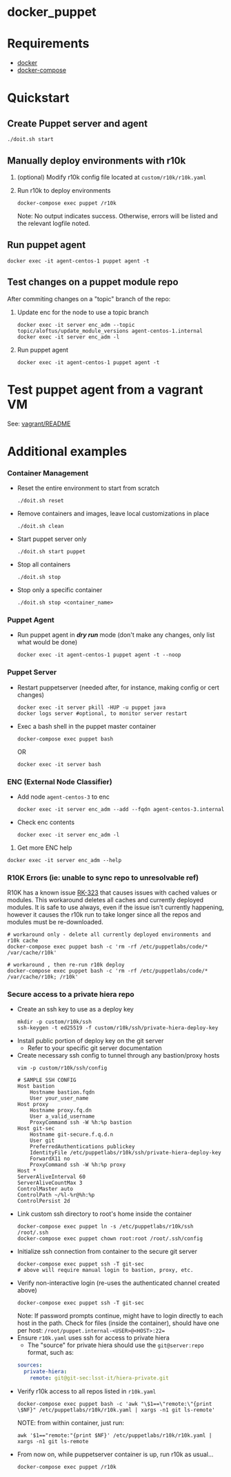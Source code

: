 # docker_puppet

# Requirements

- [docker](https://www.docker.com/products/docker-desktop)
- [docker-compose](https://docs.docker.com/compose/install/)

# Quickstart
## Create Puppet server and agent
```shell
./doit.sh start
```

## Manually deploy environments with r10k
1. (optional) Modify r10k config file located at `custom/r10k/r10k.yaml`

1. Run r10k to deploy environments
   ```shell
   docker-compose exec puppet /r10k
   ```
   Note: No output indicates success. Otherwise, errors will be listed and the relevant logfile noted.


## Run puppet agent
```shell
docker exec -it agent-centos-1 puppet agent -t
```


## Test changes on a puppet module repo
After commiting changes on a "topic" branch of the repo:
1. Update enc for the node to use a topic branch
   ```shell
   docker exec -it server enc_adm --topic topic/aloftus/update_module_versions agent-centos-1.internal
   docker exec -it server enc_adm -l
   ```
1. Run puppet agent
   ```shell
   docker exec -it agent-centos-1 puppet agent -t
   ```


# Test puppet agent from a vagrant VM
See: [vagrant/README](vagrant/README.md)


# Additional examples
### Container Management
* Reset the entire environment to start from scratch
  ```shell
  ./doit.sh reset
  ```
* Remove containers and images, leave local customizations in place
  ```shell
  ./doit.sh clean
  ```
* Start puppet server only
  ```shell
  ./doit.sh start puppet
  ```
* Stop all containers
  ```shell
  ./doit.sh stop
  ```
* Stop only a specific container
  ```shell
  ./doit.sh stop <container_name>
  ```

### Puppet Agent
* Run puppet agent in **_dry run_** mode (don't make any changes, only list what would be done)
  ```shell
  docker exec -it agent-centos-1 puppet agent -t --noop
  ```
### Puppet Server
* Restart puppetserver (needed after, for instance, making config or cert changes)
  ```shell
  docker exec -it server pkill -HUP -u puppet java
  docker logs server #optional, to monitor server restart
  ```
* Exec a bash shell in the puppet master container
  ```shell
  docker-compose exec puppet bash
  ```
  OR
  ```shell
  docker exec -it server bash
  ```

### ENC (External Node Classifier)
* Add node `agent-centos-3` to enc
  ```shell
  docker exec -it server enc_adm --add --fqdn agent-centos-3.internal
  ```
* Check enc contents
  ```shell
  docker exec -it server enc_adm -l
  ```
1. Get more ENC help
  ```shell
  docker exec -it server enc_adm --help
  ```

### R10K Errors (ie: unable to sync repo to unresolvable ref)
R10K has a known issue [RK-323](https://tickets.puppetlabs.com/browse/RK-323) that
causes issues with cached values or modules. This workaround deletes all caches and
currently deployed modules.  It is safe to use always, even if the issue isn't 
currently happening, however it causes the r10k run to take
longer since all the repos and modules must be re-downloaded.
```shell
# workaround only - delete all currently deployed environments and r10k cache
docker-compose exec puppet bash -c 'rm -rf /etc/puppetlabs/code/* /var/cache/r10k'

# workaround , then re-run r10k deploy
docker-compose exec puppet bash -c 'rm -rf /etc/puppetlabs/code/* /var/cache/r10k; /r10k'
```

### Secure access to a private hiera repo
* Create an ssh key to use as a deploy key
  ```shell
  mkdir -p custom/r10k/ssh
  ssh-keygen -t ed25519 -f custom/r10k/ssh/private-hiera-deploy-key
  ```
* Install public portion of deploy key on the git server
  * Refer to your specific git server documentation
* Create necessary ssh config to tunnel through any bastion/proxy hosts
  ```shell
  vim -p custom/r10k/ssh/config
  ```
  ```SSH Config
  # SAMPLE SSH CONFIG
  Host bastion
      Hostname bastion.fqdn
      User your_user_name
  Host proxy
      Hostname proxy.fq.dn
      User a_valid_username
      ProxyCommand ssh -W %h:%p bastion
  Host git-sec
      Hostname git-secure.f.q.d.n
      User git
      PreferredAuthentications publickey
      IdentityFile /etc/puppetlabs/r10k/ssh/private-hiera-deploy-key
      ForwardX11 no
      ProxyCommand ssh -W %h:%p proxy
  Host *
  ServerAliveInterval 60
  ServerAliveCountMax 3
  ControlMaster auto
  ControlPath ~/%l-%r@%h:%p
  ControlPersist 2d
  ```
* Link custom ssh directory to root's home inside the container
  ```shell
  docker-compose exec puppet ln -s /etc/puppetlabs/r10k/ssh /root/.ssh
  docker-compose exec puppet chown root:root /root/.ssh/config
  ```
* Initialize ssh connection from container to the secure git server
  ```shell
  docker-compose exec puppet ssh -T git-sec
  # above will require manual login to bastion, proxy, etc.
  ```
* Verify non-interactive login (re-uses the authenticated channel created above)
  ```shell
  docker-compose exec puppet ssh -T git-sec
  ```
  Note: If password prompts continue, might have to login directly to each host
  in the path.  Check for files (inside the container), should have one per host:
  `/root/puppet.internal-<USER>@<HOST>:22=`
* Ensure `r10k.yaml` uses ssh for access to private hiera
  * The "source" for private hiera should use the `git@server:repo` format, such as:
  ```YAML
  sources:
    private-hiera:
      remote: git@git-sec:lsst-it/hiera-private.git
  ```
* Verify r10k access to all repos listed in `r10k.yaml`
  ```shell
  docker-compose exec puppet bash -c 'awk "\$1==\"remote:\"{print \$NF}" /etc/puppetlabs/r10k/r10k.yaml | xargs -n1 git ls-remote'
  ```
  NOTE: from within container, just run:
  ```shell
  awk '$1=="remote:"{print $NF}' /etc/puppetlabs/r10k/r10k.yaml | xargs -n1 git ls-remote
  ```
* From now on, while puppetserver container is up, run r10k as usual...
  ```shell
  docker-compose exec puppet /r10k
  ```
